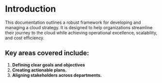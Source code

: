 # Introduction

This documentation outlines a robust framework for developing and managing a cloud strategy. It is designed to help organizations streamline their journey to the cloud while achieving operational excellence, scalability, and cost efficiency.

## Key areas covered include:
1. **Defining clear goals and objectives**
2. **Creating actionable plans.**
3. **Aligning stakeholders across departments.**
